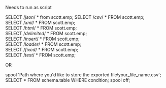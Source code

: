 Needs to run as script 

SELECT /*json*/ * from scott.emp;
SELECT /*csv*/ * FROM scott.emp;  
SELECT /*xml*/ * FROM scott.emp;  
SELECT /*html*/ * FROM scott.emp;  
SELECT /*delimited*/ * FROM scott.emp;  
SELECT /*insert*/ * FROM scott.emp;  
SELECT /*loader*/ * FROM scott.emp;  
SELECT /*fixed*/ * FROM scott.emp;  
SELECT /*text*/ * FROM scott.emp;  


OR 

spool 'Path where you'd like to store the exported file\your_file_name.csv';
SELECT * FROM schema.table WHERE condition;
spool off;
